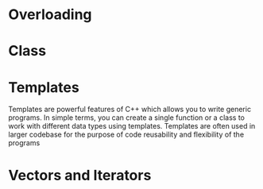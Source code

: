 # Overloading
# Class
# Templates
Templates are powerful features of C++ which allows you to write generic programs. 
In simple terms, you can create a single function or a class to work with different data types using templates. 
Templates are often used in larger codebase for the purpose of code reusability and flexibility of the programs
# Vectors and Iterators
